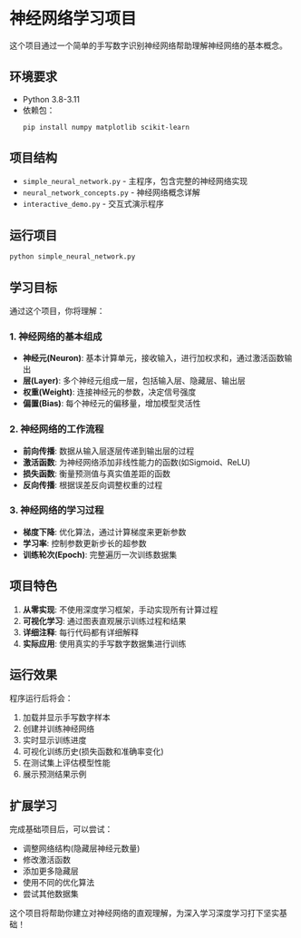 # 神经网络学习项目

这个项目通过一个简单的手写数字识别神经网络帮助理解神经网络的基本概念。

## 环境要求

- Python 3.8-3.11
- 依赖包：
  ```bash
  pip install numpy matplotlib scikit-learn
  ```

## 项目结构

- `simple_neural_network.py` - 主程序，包含完整的神经网络实现
- `neural_network_concepts.py` - 神经网络概念详解
- `interactive_demo.py` - 交互式演示程序

## 运行项目

```bash
python simple_neural_network.py
```

## 学习目标

通过这个项目，你将理解：

### 1. 神经网络的基本组成
- **神经元(Neuron)**: 基本计算单元，接收输入，进行加权求和，通过激活函数输出
- **层(Layer)**: 多个神经元组成一层，包括输入层、隐藏层、输出层
- **权重(Weight)**: 连接神经元的参数，决定信号强度
- **偏置(Bias)**: 每个神经元的偏移量，增加模型灵活性

### 2. 神经网络的工作流程
- **前向传播**: 数据从输入层逐层传递到输出层的过程
- **激活函数**: 为神经网络添加非线性能力的函数(如Sigmoid、ReLU)
- **损失函数**: 衡量预测值与真实值差距的函数
- **反向传播**: 根据误差反向调整权重的过程

### 3. 神经网络的学习过程
- **梯度下降**: 优化算法，通过计算梯度来更新参数
- **学习率**: 控制参数更新步长的超参数
- **训练轮次(Epoch)**: 完整遍历一次训练数据集

## 项目特色

1. **从零实现**: 不使用深度学习框架，手动实现所有计算过程
2. **可视化学习**: 通过图表直观展示训练过程和结果
3. **详细注释**: 每行代码都有详细解释
4. **实际应用**: 使用真实的手写数字数据集进行训练

## 运行效果

程序运行后将会：
1. 加载并显示手写数字样本
2. 创建并训练神经网络
3. 实时显示训练进度
4. 可视化训练历史(损失函数和准确率变化)
5. 在测试集上评估模型性能
6. 展示预测结果示例

## 扩展学习

完成基础项目后，可以尝试：
- 调整网络结构(隐藏层神经元数量)
- 修改激活函数
- 添加更多隐藏层
- 使用不同的优化算法
- 尝试其他数据集

这个项目将帮助你建立对神经网络的直观理解，为深入学习深度学习打下坚实基础！
